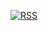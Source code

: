 [![RSS](https://img.shields.io/badge/dynamic/json?query=%24.data.totalSubs&url=https%3A%2F%2Fapi.spencerwoo.com%2Fsubstats%2F%3Fsource%3Dfeedly%257Cinoreader%257CfeedsPub%257Cnewsblur%26queryKey%3Dhttps%3A%2F%2Fblog.shuiba.co%2Ffeed&label=Feedly&labelColor=2bb24c&color=282c34&style=for-the-badge)](https://blog.shuiba.co)


<!--
**shuibaco/shuibaco** is a ✨ _special_ ✨ repository because its `README.md` (this file) appears on your GitHub profile.

Here are some ideas to get you started:

- 🔭 I’m currently working on ...
- 🌱 I’m currently learning ...
- 👯 I’m looking to collaborate on ...
- 🤔 I’m looking for help with ...
- 💬 Ask me about ...
- 📫 How to reach me: ...
- 😄 Pronouns: ...
- ⚡ Fun fact: ...
-->

